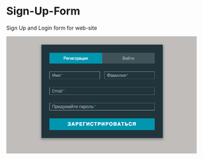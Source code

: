 # Sign-Up-Form
Sign Up and Login form for web-site

![Иллюстрация к проекту](https://github.com/DmitryChuhnin/Sign-Up-Form/raw/master/IMG.png)
